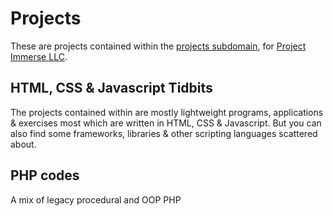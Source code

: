 # Projects

These are projects contained within the [projects subdomain](https://projects.projectimmerse.com), for [Project Immerse LLC](https://www.projectimmerse.com/).

## HTML, CSS & Javascript Tidbits
The projects contained within are mostly lightweight programs, applications & exercises most which are written in HTML, CSS & Javascript. But you can also find some frameworks, libraries & other scripting languages scattered about.

## PHP codes
A mix of legacy procedural and OOP PHP 
